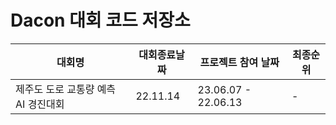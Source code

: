 # Dacon 대회 코드 저장소 

|대회명 | 대회종료날짜  |  프로젝트 참여 날짜 |  최종순위 | 
|------|---|---| ---| 
|제주도 도로 교통량 예측 AI 경진대회| 22.11.14 | 23.06.07 - 22.06.13 | - |
